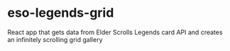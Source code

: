 # eso-legends-grid
React app that gets data from Elder Scrolls Legends card API and creates an infinitely scrolling grid gallery
